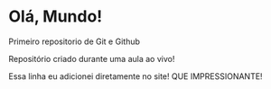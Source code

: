 # Olá, Mundo!
Primeiro repositorio de Git e Github

Repositório criado durante uma aula ao vivo!

Essa linha eu adicionei diretamente no site! QUE IMPRESSIONANTE!


